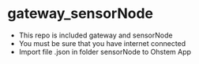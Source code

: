 # gateway_sensorNode
* This repo is included gateway and sensorNode
* You must be sure that you have internet connected
* Import file .json in folder sensorNode to Ohstem App
